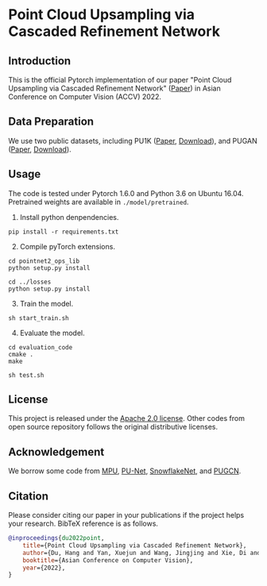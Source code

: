 # Point Cloud Upsampling via Cascaded Refinement Network

## Introduction

This is the official Pytorch implementation of our paper "Point Cloud Upsampling via Cascaded Refinement Network" ([Paper]()) in Asian Conference on Computer Vision (ACCV) 2022. 

## Data Preparation

We use two public datasets, including PU1K ([Paper](https://arxiv.org/abs/1912.03264), [Download](https://drive.google.com/file/d/1oTAx34YNbL6GDwHYL2qqvjmYtTVWcELg/view?usp=sharing)), and PUGAN ([Paper](http://openaccess.thecvf.com/content_ICCV_2019/html/Li_PU-GAN_A_Point_Cloud_Upsampling_Adversarial_Network_ICCV_2019_paper.html), [Download](https://drive.google.com/open?id=13ZFDffOod_neuF3sOM0YiqNbIJEeSKdZ)). 


## Usage

The code is tested under Pytorch 1.6.0 and Python 3.6 on Ubuntu 16.04. Pretrained weights are available in ` ./model/pretrained `. 

1. Install python denpendencies.

```shell
pip install -r requirements.txt
```

2. Compile pyTorch extensions.

```shell
cd pointnet2_ops_lib
python setup.py install

cd ../losses
python setup.py install
```

3. Train the model. 

```shell
sh start_train.sh
```

4. Evaluate the model.

```shell
cd evaluation_code
cmake .
make

sh test.sh
```

## License

This project is released under the [Apache 2.0 license](./LICENSE). Other codes from open source repository follows the original distributive licenses.


## Acknowledgement

We borrow some code from [MPU](https://github.com/yifita/3PU_pytorch), [PU-Net](https://github.com/yulequan/PU-Net), [SnowflakeNet](https://github.com/AllenXiangX/SnowflakeNet), and [PUGCN](https://github.com/guochengqian/PU-GCN). 


## Citation
Please consider citing our paper in your publications if the project helps your research. BibTeX reference is as follows.


```BibTeX
@inproceedings{du2022point,
    title={Point Cloud Upsampling via Cascaded Refinement Network},
    author={Du, Hang and Yan, Xuejun and Wang, Jingjing and Xie, Di and Pu, Shiliang},
    booktitle={Asian Conference on Computer Vision},
    year={2022},
}
```
